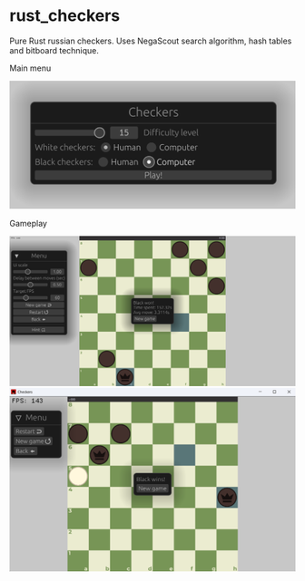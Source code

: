 # rust_checkers
Pure Rust russian checkers. Uses NegaScout search algorithm, hash tables and bitboard technique.


Main menu

![plot](main_menu.png)


Gameplay

![plot](game2.png)
![plot](game.png)
